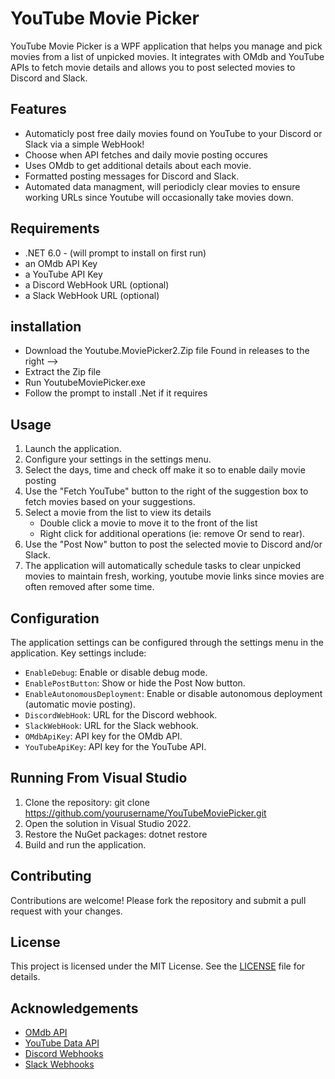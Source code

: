 # YouTube Movie Picker

YouTube Movie Picker is a WPF application that helps you manage and pick movies from a list of unpicked movies. It integrates with OMdb and YouTube APIs to fetch movie details and allows you to post selected movies to Discord and Slack.

## Features

- Automaticly post free daily movies found on YouTube to your Discord or Slack via a simple WebHook!
- Choose when API fetches and daily movie posting occures
- Uses OMdb to get additional details about each movie.
- Formatted posting messages for Discord and Slack.
- Automated data managment, will periodicly clear movies to ensure working URLs since Youtube will occasionally take movies down. 

## Requirements

- .NET 6.0 - (will prompt to install on first run)
- an OMdb API Key
- a YouTube API Key
- a Discord WebHook URL (optional)
- a Slack WebHook URL (optional)

## installation 

- Download the Youtube.MoviePicker2.Zip file Found in releases to the right -->
- Extract the Zip file
- Run YoutubeMoviePicker.exe
- Follow the prompt to install .Net if it requires


## Usage

1. Launch the application.
2. Configure your settings in the settings menu.
3. Select the days, time and check off make it so to enable daily movie posting
4. Use the "Fetch YouTube" button to the right of the suggestion box to fetch movies based on your suggestions.
5. Select a movie from the list to view its details
     - Double click a movie to move it to the front of the list
     - Right click for additional operations (ie: remove Or send to rear). 
6. Use the "Post Now" button to post the selected movie to Discord and/or Slack.
7. The application will automatically schedule tasks to clear unpicked movies to maintain fresh, working, youtube movie links since movies are often removed after some time.

## Configuration

The application settings can be configured through the settings menu in the application. Key settings include:

- `EnableDebug`: Enable or disable debug mode.
- `EnablePostButton`: Show or hide the Post Now button.
- `EnableAutonomousDeployment`: Enable or disable autonomous deployment (automatic movie posting).
- `DiscordWebHook`: URL for the Discord webhook.
- `SlackWebHook`: URL for the Slack webhook.
- `OMdbApiKey`: API key for the OMdb API.
- `YouTubeApiKey`: API key for the YouTube API.

## Running From Visual Studio

1. Clone the repository: git clone https://github.com/yourusername/YouTubeMoviePicker.git
2. Open the solution in Visual Studio 2022.
3. Restore the NuGet packages: dotnet restore
4. Build and run the application.

## Contributing

Contributions are welcome! Please fork the repository and submit a pull request with your changes.

## License

This project is licensed under the MIT License. See the [LICENSE](LICENSE) file for details.

## Acknowledgements

- [OMdb API](http://www.omdbapi.com/)
- [YouTube Data API](https://developers.google.com/youtube/v3)
- [Discord Webhooks](https://discord.com/developers/docs/resources/webhook)
- [Slack Webhooks](https://api.slack.com/messaging/webhooks)
